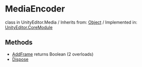 # MediaEncoder
class in UnityEditor.Media
 / Inherits from: <a href="https://docs.unity3d.com/6000.2/Documentation/ScriptReference/Object.html">Object</a> / Implemented in: <a href="https://docs.unity3d.com/6000.2/Documentation/ScriptReference/UnityEditor.CoreModule.html">UnityEditor.CoreModule</a>

## Methods
- <a href="https://docs.unity3d.com/6000.2/Documentation/ScriptReference/MediaEncoder.AddFrame.html">AddFrame</a> returns Boolean (2 overloads)
- <a href="https://docs.unity3d.com/6000.2/Documentation/ScriptReference/MediaEncoder.Dispose.html">Dispose</a>
